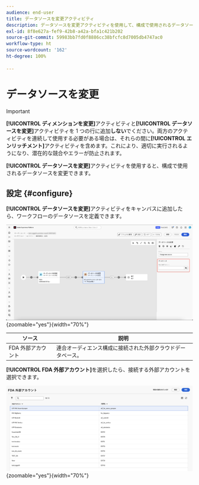 ```yaml
---
audience: end-user
title: データソースを変更アクティビティ
description: データソースを変更アクティビティを使用して、構成で使用されるデータソースを変更し、構成内のデータの管理の柔軟性を向上させる方法について説明します。
exl-id: 8f8e627a-fef9-42b8-a42a-bfa1c421b202
source-git-commit: 59983bb7fd0f8886cc38bfcfc8d7005db4747ac0
workflow-type: ht
source-wordcount: '162'
ht-degree: 100%

---
```


# データソースを変更

>[!IMPORTANT]
>
>**[!UICONTROL ディメンションを変更]**&#x200B;アクティビティと&#x200B;**[!UICONTROL データソースを変更]**&#x200B;アクティビティを 1 つの行に追加&#x200B;**しない**&#x200B;でください。両方のアクティビティを連続して使用する必要がある場合は、それらの間に&#x200B;**[!UICONTROL エンリッチメント]**&#x200B;アクティビティを含めます。これにより、適切に実行されるようになり、潜在的な競合やエラーが防止されます。

**[!UICONTROL データソースを変更]**&#x200B;アクティビティを使用すると、構成で使用されるデータソースを変更できます。

## 設定 {#configure}

**[!UICONTROL データソースを変更]**&#x200B;アクティビティをキャンバスに追加したら、ワークフローのデータソースを定義できます。

![連合オーディエンス構成ワークスペース内にデータソースオプションがハイライト表示されています。](/help/compositions/assets/change-data-source/configure.png){zoomable="yes"}{width="70%"}

| ソース | 説明 |
| ------ | ----------- |
| FDA 外部アカウント | 連合オーディエンス構成に接続された外部クラウドデータベース。 |

**[!UICONTROL FDA 外部アカウント]**&#x200B;を選択したら、接続する外部アカウントを選択できます。

![外部アカウントオプションを表示するポップオーバーが表示されています。](/help/compositions/assets/change-data-source/fda-external-account.png){zoomable="yes"}{width="70%"}

